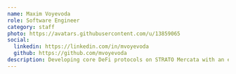 ```yaml
---
name: Maxim Voyevoda
role: Software Engineer
category: staff
photo: https://avatars.githubusercontent.com/u/13859065
social:
  linkedin: https://linkedin.com/in/mvoyevoda
  github: https://github.com/mvoyevoda
description: Developing core DeFi protocols on STRATO Mercata with an emphasis on security, scalability, and UX.
---
```

